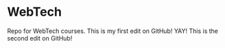 # WebTech
Repo for WebTech courses.
This is my first edit on GitHub! YAY!
This is the second edit on GitHub!